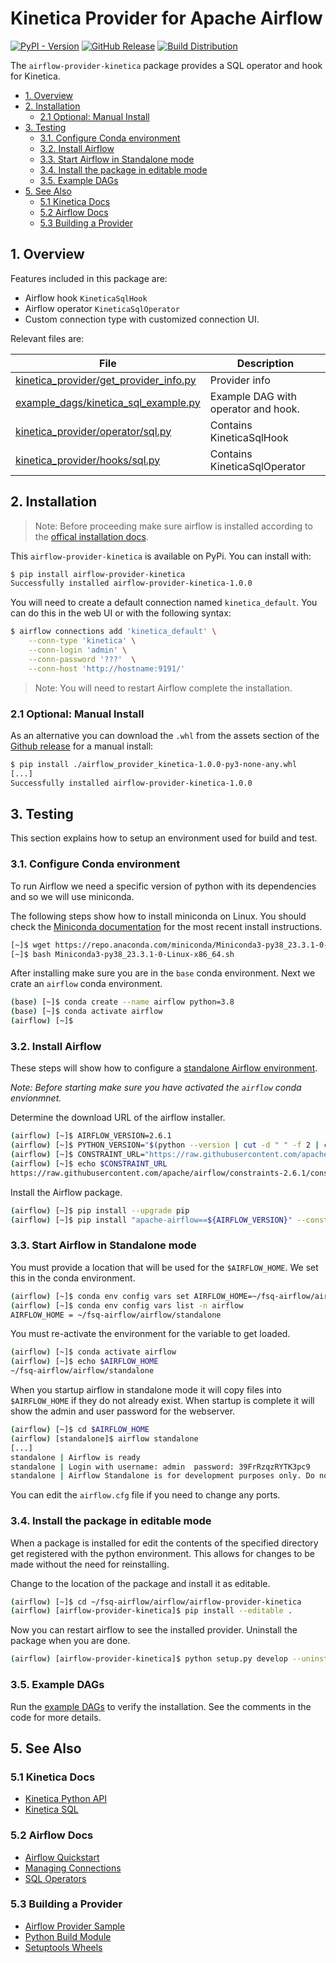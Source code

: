# Kinetica Provider for Apache Airflow

[![PyPI - Version](https://img.shields.io/pypi/v/airflow-provider-kinetica?style=flat&color=orange)](https://pypi.org/project/airflow-provider-kinetica/)
[![GitHub Release](https://img.shields.io/github/v/release/kineticadb/kinetica-airflow?style=flat&logo=github&label=Github%20Release&color=orange)](https://github.com/kineticadb/kinetica-airflow/releases/)
[![Build Distribution](https://github.com/kineticadb/kinetica-airflow/actions/workflows/build.yml/badge.svg)](https://github.com/kineticadb/kinetica-airflow/actions/workflows/build.yml)

The `airflow-provider-kinetica` package provides a SQL operator and hook for Kinetica.

- [1. Overview](#1-overview)
- [2. Installation](#2-installation)
  - [2.1 Optional: Manual Install](#21-optional-manual-install)
- [3. Testing](#3-testing)
  - [3.1. Configure Conda environment](#31-configure-conda-environment)
  - [3.2. Install Airflow](#32-install-airflow)
  - [3.3. Start Airflow in Standalone mode](#33-start-airflow-in-standalone-mode)
  - [3.4. Install the package in editable mode](#34-install-the-package-in-editable-mode)
  - [3.5. Example DAGs](#35-example-dags)
- [5. See Also](#5-see-also)
  - [5.1 Kinetica Docs](#51-kinetica-docs)
  - [5.2 Airflow Docs](#52-airflow-docs)
  - [5.3 Building a Provider](#53-building-a-provider)

## 1. Overview

Features included in this package are:

- Airflow hook `KineticaSqlHook`
- Airflow operator `KineticaSqlOperator`
- Custom connection type with customized connection UI.

Relevant files are:

| File                                                                             | Description                         |
| -------------------------------------------------------------------------------- | ----------------------------------- |
| [kinetica_provider/get_provider_info.py](kinetica_provider/get_provider_info.py) | Provider info                       |
| [example_dags/kinetica_sql_example.py](example_dags/kinetica_sql_example.py)     | Example DAG with operator and hook. |
| [kinetica_provider/operator/sql.py](kinetica_provider/operator/sql.py)           | Contains KineticaSqlHook            |
| [kinetica_provider/hooks/sql.py](kinetica_provider/hooks/sql.py)                 | Contains KineticaSqlOperator        |

## 2. Installation

> Note: Before proceeding make sure airflow is installed according to the [offical installation docs](https://airflow.apache.org/docs/apache-airflow/stable/installation/index.html).

This `airflow-provider-kinetica` is available on PyPi. You can install with:

```sh
$ pip install airflow-provider-kinetica
Successfully installed airflow-provider-kinetica-1.0.0
```

You will need to create a default connection named `kinetica_default`. You can do this in the web UI or with the following syntax:

```bash
$ airflow connections add 'kinetica_default' \
    --conn-type 'kinetica' \
    --conn-login 'admin' \
    --conn-password '???'  \
    --conn-host 'http://hostname:9191/'
```

> Note: You will need to restart Airflow complete the installation.

### 2.1 Optional: Manual Install

As an alternative you can  download the `.whl` from the assets section of the [Github release](https://github.com/kineticadb/kinetica-airflow/releases/) for a manual install:

```sh
$ pip install ./airflow_provider_kinetica-1.0.0-py3-none-any.whl
[...]
Successfully installed airflow-provider-kinetica-1.0.0
```

## 3. Testing

This section explains how to setup an environment used for build and test.

### 3.1. Configure Conda environment

To run Airflow we need a specific version of python with its dependencies and so we will use miniconda.

The following steps show how to install miniconda on Linux. You should check the [Miniconda documentation][MINICONDA] for the most recent install instructions.

[MINICONDA]: <https://docs.conda.io/en/latest/miniconda.html> "Miniconda Installation"

```sh
[~]$ wget https://repo.anaconda.com/miniconda/Miniconda3-py38_23.3.1-0-Linux-x86_64.sh
[~]$ bash Miniconda3-py38_23.3.1-0-Linux-x86_64.sh
```

After installing make sure you are in the `base` conda environment. Next we crate an `airflow` conda environment.

```sh
(base) [~]$ conda create --name airflow python=3.8
(base) [~]$ conda activate airflow
(airflow) [~]$ 
```

### 3.2. Install Airflow

These steps will show how to configure a [standalone Airflow environment][STANDALONE].

[STANDALONE]: <https://airflow.apache.org/docs/apache-airflow/stable/start.html> "Airflow Quick Start"

*Note: Before starting make sure you have activated the `airflow` conda envionmnet.*

Determine the download URL of the airflow installer.

```sh
(airflow) [~]$ AIRFLOW_VERSION=2.6.1
(airflow) [~]$ PYTHON_VERSION="$(python --version | cut -d " " -f 2 | cut -d "." -f 1-2)"
(airflow) [~]$ CONSTRAINT_URL="https://raw.githubusercontent.com/apache/airflow/constraints-${AIRFLOW_VERSION}/constraints-${PYTHON_VERSION}.txt"
(airflow) [~]$ echo $CONSTRAINT_URL
https://raw.githubusercontent.com/apache/airflow/constraints-2.6.1/constraints-3.8.txt
```

Install the Airflow package.

```sh
(airflow) [~]$ pip install --upgrade pip
(airflow) [~]$ pip install "apache-airflow==${AIRFLOW_VERSION}" --constraint "${CONSTRAINT_URL}"
```

### 3.3. Start Airflow in Standalone mode

You must provide a location that will be used for the `$AIRFLOW_HOME`. We set this in the conda environment.

```sh
(airflow) [~]$ conda env config vars set AIRFLOW_HOME=~/fsq-airflow/airflow/standalone
(airflow) [~]$ conda env config vars list -n airflow
AIRFLOW_HOME = ~/fsq-airflow/airflow/standalone
```

You must re-activate the environment for the variable to get loaded.

```sh
(airflow) [~]$ conda activate airflow
(airflow) [~]$ echo $AIRFLOW_HOME
~/fsq-airflow/airflow/standalone
```

When you startup airflow in standalone mode it will copy files into `$AIRFLOW_HOME` if they do not already exist. When startup is complete it will show the admin and user password for the webserver.

```sh
(airflow) [~]$ cd $AIRFLOW_HOME
(airflow) [standalone]$ airflow standalone
[...]
standalone | Airflow is ready
standalone | Login with username: admin  password: 39FrRzqzRYTK3pc9
standalone | Airflow Standalone is for development purposes only. Do not use this in production!
```

You can edit the `airflow.cfg` file if you need to change any ports.

### 3.4. Install the package in editable mode

When a package is installed for edit the contents of the specified directory get registered with the python environment. This allows for changes to be made without the need for reinstalling.

Change to the location of the package and install it as editable.

```sh
(airflow) [~]$ cd ~/fsq-airflow/airflow/airflow-provider-kinetica
(airflow) [airflow-provider-kinetica]$ pip install --editable .
```

Now you can restart airflow to see the installed provider. Uninstall the package when you are done.

```sh
(airflow) [airflow-provider-kinetica]$ python setup.py develop --uninstall
```

### 3.5. Example DAGs

Run the [example DAGs](./example_dags) to verify the installation. See the comments in the code for more details.

## 5. See Also

### 5.1 Kinetica Docs

- [Kinetica Python API](https://docs.kinetica.com/7.1/api/python/)
- [Kinetica SQL](https://docs.kinetica.com/7.1/sql/)

### 5.2 Airflow Docs

- [Airflow Quickstart](https://airflow.apache.org/docs/apache-airflow/stable/start.html)
- [Managing Connections](https://airflow.apache.org/docs/apache-airflow/stable/howto/connection.html)
- [SQL Operators](https://airflow.apache.org/docs/apache-airflow-providers-common-sql/stable/operators.html)

### 5.3 Building a Provider

- [Airflow Provider Sample](https://github.com/astronomer/airflow-provider-sample)
- [Python Build Module](https://pypa-build.readthedocs.io/en/latest/index.html)
- [Setuptools Wheels](https://packaging.python.org/en/latest/guides/distributing-packages-using-setuptools/#wheels)
